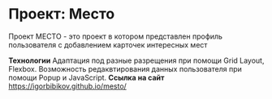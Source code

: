 # Проект: Место

Проект МЕСТО - это проект в котором представлен профиль пользователя с добавлением карточек интересных мест

**Технологии**
Адаптация под разные разрещения при помощи Grid Layout, Flexbox. Возможность редаквтирования данных пользователя при помощи Popup и JavaScript.
**Ссылка на сайт**
https://igorbibikov.github.io/mesto/
